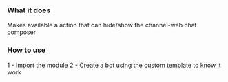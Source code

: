 ### What it does

Makes available a action that can hide/show the channel-web chat composer

### How to use

1 - Import the module
2 - Create a bot using the custom template to know it work
